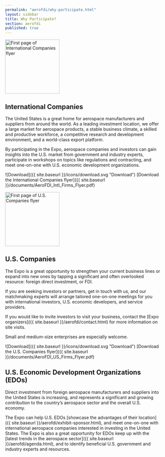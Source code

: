```yaml
---
permalink: "aerofdi/why-participate.html"
layout: sidebar
title: Why Participate?
section: aerofdi
published: true
---
```


<span class="imgright"><a href="{{ site.baseurl }}/documents/AeroFDI_Intl_Firms_Flyer.pdf"><img src="{{ site.baseurl }}/documents/AeroFDI_Intl_Firms_Flyer.jpg" alt="First page of International Companies flyer" height="175"></a></span>

## International Companies

The United States is a great home for aerospace manufacturers and suppliers from around the world. As a leading investment location, we offer a large market for aerospace products, a stable business climate, a skilled and productive workforce, a competitive research and development environment, and a world-class export platform. 

By participating in the Expo, aerospace companies and investors can gain insights into the U.S. market from government and industry experts, participate in workshops on topics like regulations and contracting, and meet one-on-one with U.S. economic development organizations.

![Download]({{ site.baseurl }}/icons/download.svg "Download") [Download the International Companies flyer]({{ site.baseurl }}/documents/AeroFDI_Intl_Firms_Flyer.pdf)

<span class="imgright"><a href="{{ site.baseurl }}/documents/AeroFDI_US_Firms_Flyer.pdf"><img src="{{ site.baseurl }}/documents/AeroFDI_US_Firms_Flyer.jpg" alt="First page of U.S. Companies flyer" height="175"></a></span>

## U.S. Companies

The Expo is a great opportunity to strengthen your current business lines or expand into new ones by tapping a significant and often overlooked resource: foreign direct investment, or FDI.

If you are seeking investors or partners, get in touch with us, and our matchmaking experts will arrange tailored one-on-one meetings for you with international investors, U.S. economic developers, and service providers.

If you would like to invite investors to visit your business, contact the [Expo organizers]({{ site.baseurl }}/aerofdi/contact.html) for more information on site visits.

Small and medium-size enterprises are especially welcome.

![Download]({{ site.baseurl }}/icons/download.svg "Download") [Download the U.S. Companies flyer]({{ site.baseurl }}/documents/AeroFDI_US_Firms_Flyer.pdf)

## U.S. Economic Development Organizations (EDOs)

Direct investment from foreign aerospace manufacturers and suppliers into the United States is increasing, and represents a significant and growing contribution to the country’s aerospace sector and the overall U.S. economy.

The Expo can help U.S. EDOs [showcase the advantages of their location]({{ site.baseurl }}/aerofdi/exhibit-sponsor.html), and meet one-on-one with international aerospace companies interested in investing in the United States. The Expo is also a great opportunity for EDOs keep up with the [latest trends in the aerospace sector]({{ site.baseurl }}/aerofdi/agenda.html), and to identify beneficial U.S. government and industry experts and resources.
